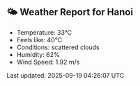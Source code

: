 <!-- WEATHER-START -->
## 🌤 Weather Report for Hanoi

- Temperature: 33°C
- Feels like: 40°C
- Conditions: scattered clouds
- Humidity: 62%
- Wind Speed: 1.92 m/s

Last updated: 2025-09-19 04:26:07 UTC
<!-- WEATHER-END -->

